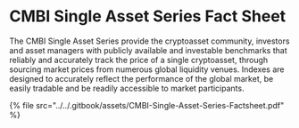 # CMBI Single Asset Series Fact Sheet

The CMBI Single Asset Series provide the cryptoasset community, investors and asset managers with publicly available and investable benchmarks that reliably and accurately track the price of a single cryptoasset, through sourcing market prices from numerous global liquidity venues. Indexes are designed to accurately reflect the performance of the global market, be easily tradable and be readily accessible to market participants.

{% file src="../../.gitbook/assets/CMBI-Single-Asset-Series-Factsheet.pdf" %}
